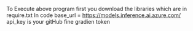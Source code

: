 To Execute above program first you download the libraries which are in require.txt
In code 
  base_url = https://models.inference.ai.azure.com/
  api_key is your gitHub fine gradien token
